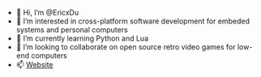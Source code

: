 - 👋 Hi, I’m @EricxDu
- 👀 I’m interested in cross-platform software development for embeded systems and personal computers
- 🌱 I’m currently learning Python and Lua
- 💞️ I’m looking to collaborate on open source retro video games for low-end computers
- 📫 [Website](https://www.radicalgnu.xyz/)

<!---
EricxDu/EricxDu is a ✨ special ✨ repository because its `README.md` (this file) appears on your GitHub profile.
You can click the Preview link to take a look at your changes.
--->
